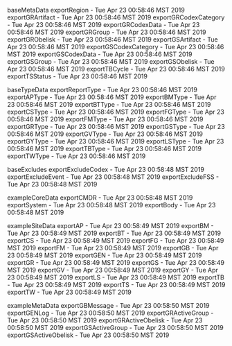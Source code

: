 

baseMetaData
exportRegion - Tue Apr 23 00:58:46 MST 2019
exportGRArtifact - Tue Apr 23 00:58:46 MST 2019
exportGRCodexCategory - Tue Apr 23 00:58:46 MST 2019
exportGRCodexData - Tue Apr 23 00:58:46 MST 2019
exportGRGroup - Tue Apr 23 00:58:46 MST 2019
exportGRObelisk - Tue Apr 23 00:58:46 MST 2019
exportGSArtifact - Tue Apr 23 00:58:46 MST 2019
exportGSCodexCategory - Tue Apr 23 00:58:46 MST 2019
exportGSCodexData - Tue Apr 23 00:58:46 MST 2019
exportGSGroup - Tue Apr 23 00:58:46 MST 2019
exportGSObelisk - Tue Apr 23 00:58:46 MST 2019
exportTBCycle - Tue Apr 23 00:58:46 MST 2019
exportTSStatus - Tue Apr 23 00:58:46 MST 2019

baseTypeData
exportReportType - Tue Apr 23 00:58:46 MST 2019
exportAPType - Tue Apr 23 00:58:46 MST 2019
exportBMType - Tue Apr 23 00:58:46 MST 2019
exportBTType - Tue Apr 23 00:58:46 MST 2019
exportCSType - Tue Apr 23 00:58:46 MST 2019
exportFGType - Tue Apr 23 00:58:46 MST 2019
exportFMType - Tue Apr 23 00:58:46 MST 2019
exportGRType - Tue Apr 23 00:58:46 MST 2019
exportGSType - Tue Apr 23 00:58:46 MST 2019
exportGVType - Tue Apr 23 00:58:46 MST 2019
exportGYType - Tue Apr 23 00:58:46 MST 2019
exportLSType - Tue Apr 23 00:58:46 MST 2019
exportTBType - Tue Apr 23 00:58:46 MST 2019
exportTWType - Tue Apr 23 00:58:46 MST 2019

baseExcludes
exportExcludeCodex - Tue Apr 23 00:58:48 MST 2019
exportExcludeEvent - Tue Apr 23 00:58:48 MST 2019
exportExcludeFSS - Tue Apr 23 00:58:48 MST 2019

exampleCoreData
exportCMDR - Tue Apr 23 00:58:48 MST 2019
exportSystem - Tue Apr 23 00:58:48 MST 2019
exportBody - Tue Apr 23 00:58:48 MST 2019

exampleSiteData
exportAP - Tue Apr 23 00:58:49 MST 2019
exportBM - Tue Apr 23 00:58:49 MST 2019
exportBT - Tue Apr 23 00:58:49 MST 2019
exportCS - Tue Apr 23 00:58:49 MST 2019
exportFG - Tue Apr 23 00:58:49 MST 2019
exportFM - Tue Apr 23 00:58:49 MST 2019
exportGB - Tue Apr 23 00:58:49 MST 2019
exportGEN - Tue Apr 23 00:58:49 MST 2019
exportGR - Tue Apr 23 00:58:49 MST 2019
exportGS - Tue Apr 23 00:58:49 MST 2019
exportGV - Tue Apr 23 00:58:49 MST 2019
exportGY - Tue Apr 23 00:58:49 MST 2019
exportLS - Tue Apr 23 00:58:49 MST 2019
exportTB - Tue Apr 23 00:58:49 MST 2019
exportTS - Tue Apr 23 00:58:49 MST 2019
exportTW - Tue Apr 23 00:58:49 MST 2019

exampleMetaData
exportGBMessage - Tue Apr 23 00:58:50 MST 2019
exportGENLog - Tue Apr 23 00:58:50 MST 2019
exportGRActiveGroup - Tue Apr 23 00:58:50 MST 2019
exportGRActiveObelisk - Tue Apr 23 00:58:50 MST 2019
exportGSActiveGroup - Tue Apr 23 00:58:50 MST 2019
exportGSActiveObelisk - Tue Apr 23 00:58:50 MST 2019

